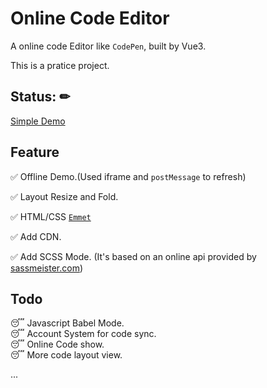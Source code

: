 # Online Code Editor

A online code Editor like `CodePen`, built by Vue3.  

This is a pratice project.  

## Status: ✏
<a href="//kongfandong.cn/coder">Simple Demo</a>

## Feature

✅ Offline Demo.(Used iframe and `postMessage` to refresh)

✅ Layout Resize and Fold.

✅ HTML/CSS <a href="https://docs.emmet.io/" target="_blank">`Emmet`</a>

✅ Add CDN.

✅ Add SCSS Mode. (It's based on an online api provided by <a href="https://sassmeister.com" target="_blank">sassmeister.com</a>)


## Todo

😴 Javascript Babel Mode.  
😴 Account System for code sync.  
😴 Online Code show.  
😴 More code layout view.  

...

